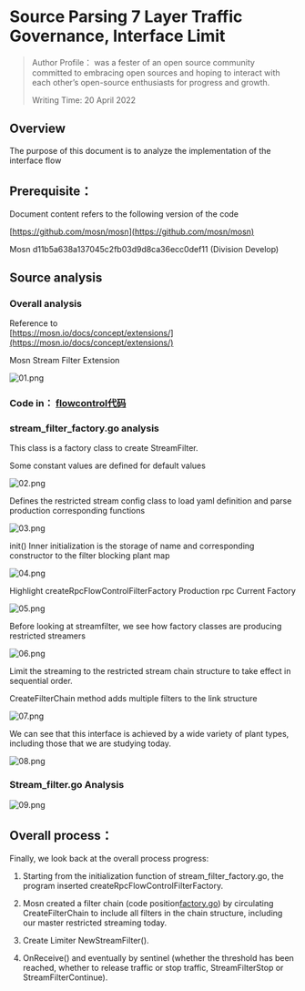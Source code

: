 # Source Parsing 7 Layer Traffic Governance, Interface Limit

> Author Profile：
> was a fester of an open source community committed to embracing open sources and hoping to interact with each other’s open-source enthusiasts for progress and growth.
>
> Writing Time: 20 April 2022

## Overview

The purpose of this document is to analyze the implementation of the interface flow

## Prerequisite：

Document content refers to the following version of the code

[https://github.com/mosn/mosn](https://github.com/mosn/mosn)

Mosn d11b5a638a137045c2fb03d9d8ca36ecc0def11 (Division Develop)

## Source analysis

### Overall analysis

Reference to <br />[https://mosn.io/docs/concept/extensions/](https://mosn.io/docs/concept/extensions/)

Mosn Stream Filter Extension

![01.png](https://gw.alipayobjects.com/mdn/rms_5891a1/afts/img/A*tSn4SpIkAa4AAAAAAAAAAAAAARQnAQ)

### Code in： [flowcontrol代码](https://github.com/mosn/mosn/tree/master/pkg/filter/stream/flowcontrol)

### stream_filter_factory.go analysis

This class is a factory class to create StreamFilter.

Some constant values are defined for default values

![02.png](https://gw.alipayobjects.com/mdn/rms_5891a1/afts/img/A*PAWCTL6MS40AAAAAAAAAAAAAARQnAQ)

Defines the restricted stream config class to load yaml definition and parse production corresponding functions

![03.png](https://gw.alipayobjects.com/mdn/rms_5891a1/afts/img/A*Ua32SokhILEAAAAAAAAAAAAAARQnAQ)

init() Inner initialization is the storage of name and corresponding constructor to the filter blocking plant map

![04.png](https://gw.alipayobjects.com/mdn/rms_5891a1/afts/img/A*kb3qRqWnqxYAAAAAAAAAAAAAARQnAQ)

Highlight createRpcFlowControlFilterFactory Production rpc Current Factory

![05.png](https://gw.alipayobjects.com/mdn/rms_5891a1/afts/img/A*u5rkS54zkgAAAAAAAAAAAAAAARQnAQ)

Before looking at streamfilter, we see how factory classes are producing restricted streamers

![06.png](https://gw.alipayobjects.com/mdn/rms_5891a1/afts/img/A*cj0nT5O69OYAAAAAAAAAAAAAARQnAQ)

Limit the streaming to the restricted stream chain structure to take effect in sequential order.

CreateFilterChain method adds multiple filters to the link structure

![07.png](https://gw.alipayobjects.com/mdn/rms_5891a1/afts/img/A*a8ClQ76odpEAAAAAAAAAAAAAARQnAQ)

We can see that this interface is achieved by a wide variety of plant types, including those that we are studying today.

![08.png](https://gw.alipayobjects.com/mdn/rms_5891a1/afts/img/A*sBDbT44r2vgAAAAAAAAAAAAAARQnAQ)

### Stream_filter.go Analysis

![09.png](https://gw.alipayobjects.com/mdn/rms_5891a1/afts/img/A*wsw3RKe1GH8AAAAAAAAAAAAAARQnAQ)

## Overall process：

Finally, we look back at the overall process progress:

1. Starting from the initialization function of stream_filter_factory.go, the program inserted createRpcFlowControlFilterFactory.

2. Mosn created a filter chain (code position[factory.go](https://github.com/mosn/mosn/tree/master/pkg/streamfilter/factory.go)) by circulating CreateFilterChain to include all filters in the chain structure, including our master restricted streaming today.

3. Create Limiter NewStreamFilter().

4. OnReceive() and eventually by sentinel (whether the threshold has been reached, whether to release traffic or stop traffic, StreamFilterStop or StreamFilterContinue).
